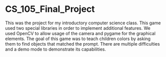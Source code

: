 # CS_105_Final_Project

This was the project for my introductory computer science class. This game used two special libraries in order to implement additional features. We used OpenCV to 
allow usage of the camera and pygame for the graphical elements. The goal of this game was to teach children colors by asking them to find objects that matched the 
prompt. There are multiple difficulties and a demo mode to demonstrate its capabilities.

